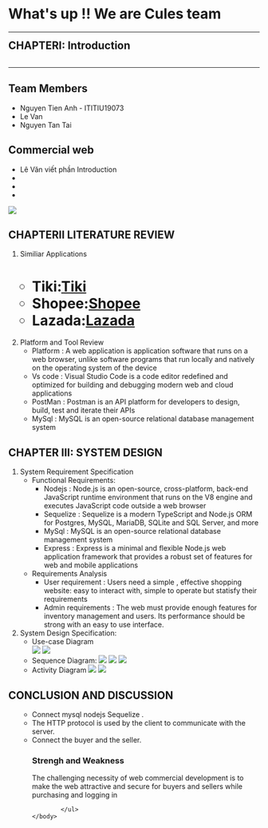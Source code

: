 <html>
    <head></head>
    <body>
        <h1>What's up !! We are Cules team	 </h1>
        <hr>
        <h2 style="margin:auto">CHAPTERI: Introduction </h2> <br>
        <hr>
        <h2>Team Members </h2>
        <ul>
        <li>Nguyen Tien Anh - ITITIU19073
        <li>Le Van
        <li>Nguyen Tan Tai		
        </ul>
        <h2>Commercial web</h2>
            <ul>
                <li>Lê Văn viết phần Introduction</li>
                <li></li>
                <li></li>
                <li></li>
            </ul>
        <img src="https://user-images.githubusercontent.com/74531167/172551306-a09a87c1-9ce7-4031-b599-d048835ee958.PNG"/>
        <h2>CHAPTERII LITERATURE REVIEW</h2>
        <ol>
            <li>Similiar Applications
                <ul>
                    <h1>
            <li>Tiki:<a href="https://tiki.vn/">Tiki</a></li>
            <li>Shopee:<a href="https://shopee.vn/">Shopee</a></li>
            <li>Lazada:<a href="https://www.lazada.vn/">Lazada</a></li>
                </ul>
            </li>
            <li>Platform and Tool Review
                <ul><li>Platform : A web application is application software that runs on a web browser, unlike software programs that run locally and natively on the operating system of the device</li>
                <li>Vs code : Visual Studio Code is a code editor redefined and optimized for building and debugging modern web and cloud applications</li>
                <li>PostMan : Postman is an API platform for developers to design, build, test and iterate their APIs</li>
                <li>MySql : MySQL is an open-source relational database management system</li>
            </li>
        </ol>
        <h2>CHAPTER III: SYSTEM DESIGN</h2>
        <ol>
            <li>
                System Requirement Specification
                <ul>
                    <li> Functional Requirements: 
                        <ul>
                            <li>Nodejs : Node.js is an open-source, cross-platform, back-end JavaScript runtime environment that runs on the V8 engine and executes JavaScript code outside a web browser</li>
                            <li>Sequelize : Sequelize is a modern TypeScript and Node.js ORM for Postgres, MySQL, MariaDB, SQLite and SQL Server, and more</li>
                            <li>MySql : MySQL is an open-source relational database management system</li>
                            <li>Express : Express is a minimal and flexible Node.js web application framework that provides a robust set of features for web and mobile applications</li>         </ul>
                    </li>
                    <li>Requirements Analysis
                        <ul>
                            <li>User requirement : Users need a simple , effective shopping website: easy to interact with, simple to operate but statisfy their requirements</li>
                            <li>Admin requirements : The web must provide enough features for inventory management and users. Its performance should be strong with an easy to use interface. </li>
                        </ul>
                    </li>
                </ul>
            </li>
            <li>
                System Design Specification:
                <ul>
                    <li>Use-case Diagram</li>
                    <img src="https://user-images.githubusercontent.com/74531167/172628440-e110b4e1-4105-45da-95af-8d85d7472e87.PNG"/>
                    <img src="https://user-images.githubusercontent.com/74531167/172654398-2cedefe3-ae3d-4ab4-a535-53db4c7df8db.PNG" />
                    <li>
                        Sequence Diagram:
                           <img src ="https://user-images.githubusercontent.com/74531167/172635113-01b42e8e-6db8-4bd4-bf41-102f1faaece9.PNG"/>    
                            <img src="https://user-images.githubusercontent.com/74531167/172636292-0c3f2962-de56-497e-b960-3c9901b8bf22.PNG"/>
                            <img  src="https://user-images.githubusercontent.com/74531167/172653216-4366ad44-3659-486d-9c9e-52cf610a245d.PNG"/>
                        <ul>
                        </ul>
                    </li>
                    <li>
                        Activity Diagram
                        <img src="https://user-images.githubusercontent.com/74531167/172656830-ed144494-2b8a-4e3b-9ed7-722abe86d693.PNG"/>
                        <img src="https://user-images.githubusercontent.com/74531167/172659748-1f6d1610-9e73-491b-a4ee-618d080ad826.PNG"/>
                    </li>
                </ul>
            </li>            
        </ol>
          <h2>CONCLUSION AND DISCUSSION</h2>
        <ol>
            <ul>
            <li>Connect mysql nodejs Sequelize .</li>
            <li>The HTTP protocol is used by the client to communicate with the server.</li>
            <li>Connect the buyer and the seller.</li>
            <h3>Strengh and Weakness</h3>
            The challenging necessity of web commercial development is to make the web attractive and secure for buyers and sellers while purchasing and logging in
           
 
            </ul>     
    </body>
  
</html>

